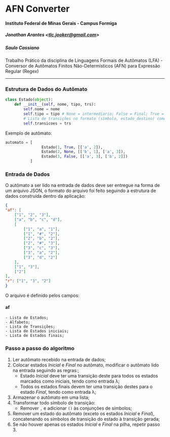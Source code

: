 # AFN Converter

#### Instituto Federal de Minas Gerais - Campus Formiga

##### Jonathan Arantes <<tlc.jooker@gmail.com>>
##### Saulo Cassiano

Trabalho Prático da disciplina de Linguagens Formais de Autômatos (LFA) - Conversor de Autômatos Finitos Não-Determísticos (AFN) para Expressão Regular (Regex)

___

### Estrutura de Dados do Autômato

```Python
class Estado(object):
    def __init__(self, nome, tipo, trs):
        self.nome = nome
        self.tipo = tipo # None = intermediario; False = Final; True = Inicial
        # Lista de transições no formato (símbolo, estado_destino) como segue: [('a', 2), ('b', 3)]
        self.transicoes = trs
```

Exemplo de autômato:

```Python
automato = [
                Estado(1, True, [['a', 2]),
                Estado(2, None, [['b', 1], ['a', 3]),
                Estado(3, False, [['a', 3], ['b', 2]])
           ]
```

### Entrada de Dados

O autômato a ser lido na entrada de dados deve ser entregue na forma de um arquivo JSON, o formato do arquivo foi feito seguindo a estrutura de dados construída dentro da aplicação:

```JSON
{
"af": [
    ["1", "2", "3"],
    ["a", "b", "c", "d"],
    [
        ["1", "a", "1"],
        ["1", "#", "2"],
        ["2", "b", "2"],
        ["2", "#", "3"],
        ["3", "c", "3"],
        ["3", "a", "2"],
        ["3", "d", "2"]
    ],
    ["1", "3"],
    ["2"]
],
"r": ["1", "3", "2"]
}
```

O arquivo é definido pelos campos:

#### af

    - Lista de Estados;
    - Alfabeto;
    - Lista de Transições;
    - Lista de Estados iniciais;
    - Lista de Estados finais;

### Passo a passo do algoritmo

1. Ler autômato recebido na entrada de dados;
2. Colocar estados _Inicial_ e _Final_ no autômato, modificar o autômato lido na entrada seguindo as regras:;
    - Estado _Inicial_ deve ter uma transição deste para todos os estados marcados como iniciais, tendo como entrada λ;
    - Todos os estados finais devem ter uma transição destes para o estado _Final_, tendo como entrada λ;
3. Armazenar o autômato em uma lista;
4. Transformar todo símbolo de transição:
    - Remover `,` e adicionar `()` às conjunções de símbolos;
5. Remover um estado do autômato (exceto os estados _Inicial_ e _Final_), concatenando os símbolos de transição do estado à transição gerada;
6. Se não houver apenas os estados _Inicial_ e _Final_ na pilha, repetir passo 3.
